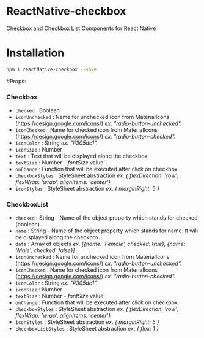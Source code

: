 # ReactNative-checkbox
Checkbox and Checkbox List Components for React Native

# Installation
```bash
npm i reactNative-checkbox --save
```

#Props:

### Checkbox

- `checked` : Boolean
- `iconUnchecked` : Name for unchecked icon from MaterialIcons (https://design.google.com/icons/) _ex. "radio-button-unchecked"._
- `iconChecked` : Name for checked icon from MaterialIcons (https://design.google.com/icons/) _ex. "radio-button-checked"._
- `iconColor` : String _ex. "#305dc1"._
- `iconSize` : Number
- `text` : Text that will be displayed along the checkbox.
- `textSize` : Number - _fontSize_ value.
- `onChange` : Function that will be executed after click on checkbox.
- `checkboxStyles` : StyleSheet abstraction _ex. { flexDirection: 'row', flexWrap: 'wrap', alignItems: 'center'}_
- `iconStyles` : StyleSheet abstraction _ex. { marginRight: 5 }_

### CheckboxList

- `checked` : String - Name of the object property which stands for checked (boolean).
- `name` : String - Name of the object property which stands for name. It will be displayed along the checkbox.
- `data` : Array of objects _ex. [{name: 'Female', checked: true}, {name: 'Male', checked: false}]_
- `iconUnchecked` : Name for unchecked icon from MaterialIcons (https://design.google.com/icons/) _ex. "radio-button-unchecked"._
- `iconChecked` : Name for checked icon from MaterialIcons (https://design.google.com/icons/) _ex. "radio-button-checked"._
- `iconColor` : String _ex. "#305dc1"._
- `iconSize` : Number
- `textSize` : Number - _fontSize_ value.
- `onChange` : Function that will be executed after click on checkbox.
- `checkboxStyles` : StyleSheet abstraction _ex. { flexDirection: 'row', flexWrap: 'wrap', alignItems: 'center'}_
- `iconStyles` : StyleSheet abstraction _ex. { marginRight: 5 }_
- `checkboxListStyles` : StyleSheet abstraction _ex. { flex: 1 }_
